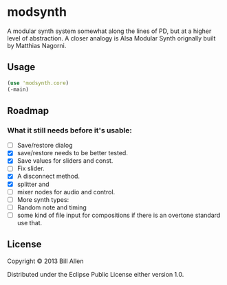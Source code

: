 # modsynth

A modular synth system somewhat along the lines of PD, but at a higher level of abstraction. A closer analogy is Alsa Modular Synth orignally built by Matthias Nagorni.

## Usage

```clj
(use 'modsynth.core)
(-main)
```

## Roadmap

### What it still needs before it's usable:

- [ ] Save/restore dialog
- [x] save/restore needs to be better tested.
- [x] Save values for sliders and const.
- [ ] Fix slider.
- [x] A disconnect method.
- [x] splitter and
- [ ] mixer nodes for audio and control.
- [ ] More synth types:
- [ ] Random note and timing
- [ ] some kind of file input for compositions if there is an overtone standard use that.

## License

Copyright © 2013 Bill Allen

Distributed under the Eclipse Public License either version 1.0.
